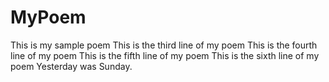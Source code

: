 # MyPoem
This is my sample poem
This is the third line of my poem
This is the fourth line of my poem
This is the fifth line of my poem
This is the sixth line of my poem
Yesterday was Sunday.
